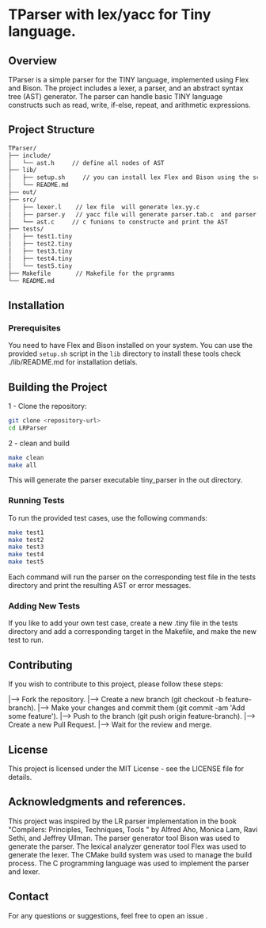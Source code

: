 # TParser with lex/yacc for Tiny language.

## Overview

TParser is a simple parser for the TINY language, implemented using Flex and Bison. The project includes a lexer, a parser, and an abstract syntax tree (AST) generator. The parser can handle basic TINY language constructs such as read, write, if-else, repeat, and arithmetic expressions.

## Project Structure

``` sh
TParser/
├── include/
│   └── ast.h     // define all nodes of AST 
├── lib/
│   ├── setup.sh     // you can install lex Flex and Bison using the script
│   └── README.md
├── out/
├── src/
│   ├── lexer.l    // lex file  will generate lex.yy.c
│   ├── parser.y   // yacc file will generate parser.tab.c  and parser.tab.h
│   └── ast.c     // c funions to constructe and print the AST 
├── tests/
│   ├── test1.tiny   
│   ├── test2.tiny
│   ├── test3.tiny
│   ├── test4.tiny
│   └── test5.tiny
├── Makefile       // Makefile for the prgramms 
└── README.md
```

## Installation

### Prerequisites

You need to have Flex and Bison installed on your system. You can use the provided `setup.sh` script in the `lib` directory to install these tools check ./lib/README.md for installation detials.


## Building the Project

1 - Clone the repository:
```sh
git clone <repository-url>
cd LRParser
``` 

2 - clean and build 
```sh
make clean
make all
```
This will generate the parser executable tiny_parser in the out directory.

### Running Tests
To run the provided test cases, use the following commands:
```sh
make test1
make test2
make test3
make test4
make test5
```
Each command will run the parser on the corresponding test file in the tests directory and print the resulting AST or error messages.

### Adding New Tests
If you like to add your own  test case, create a new .tiny file in the tests directory and add a corresponding target in the Makefile, and make the new test to run.

## Contributing
If you wish to contribute to this project, please follow these steps:

|--> Fork the repository.
|--> Create a new branch (git checkout -b feature-branch).
|--> Make your changes and commit them (git commit -am 'Add some feature').
|--> Push to the branch (git push origin feature-branch).
|--> Create a new Pull Request.
|--> Wait for the review and merge.

## License
This project is licensed under the MIT License - see the LICENSE file for details.

## Acknowledgments and references.

This project was inspired by the LR parser implementation in the book "Compilers: Principles, Techniques, Tools 
" by Alfred Aho, Monica Lam, Ravi Sethi, and Jeffrey Ullman.
The parser generator tool Bison was used to generate the parser.
The lexical analyzer generator tool Flex was used to generate the lexer.
The CMake build system was used to manage the build process.
The C programming language was used to implement the parser and lexer.



## Contact
For any questions or suggestions, feel free to open an issue .
